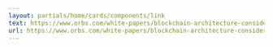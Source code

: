 ```yaml
---
layout: partials/home/cards/components/link
text: https://www.orbs.com/white-papers/blockchain-architecture-considerations-to-compete-with-paas-cloud-services/
url: https://www.orbs.com/white-papers/blockchain-architecture-considerations-to-compete-with-paas-cloud-services/
---
```

